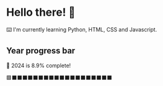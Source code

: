 # Hello there! 👋

⌨️ I'm currently learning Python, HTML, CSS and Javascript.

## Year progress bar

📅 2024 is 8.9% complete!

🟩⬛⬛⬛⬛⬛⬛⬛⬛⬛⬛⬛⬛⬛⬛⬛⬛⬛⬛⬛